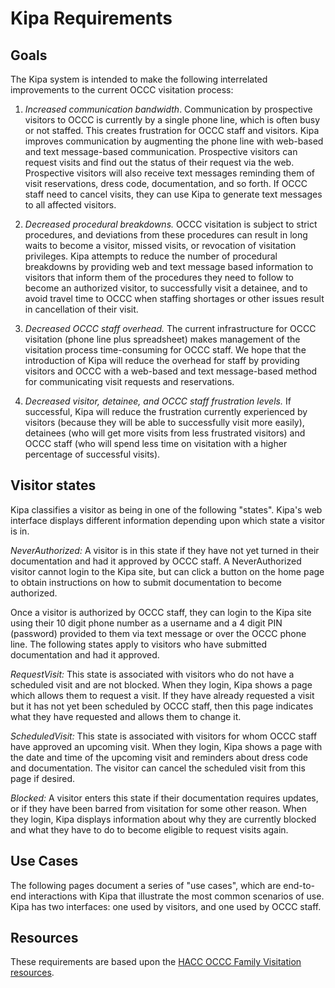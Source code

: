 # Kipa Requirements

## Goals

The Kipa system is intended to make the following interrelated improvements to the current OCCC visitation process:

  1. *Increased communication bandwidth*.  Communication by prospective visitors to OCCC is currently by a single phone line, which is often busy or not staffed.  This creates frustration for OCCC staff and visitors. Kipa improves communication by augmenting the phone line with web-based and text message-based communication.  Prospective visitors can request visits and find out the status of their request via the web. Prospective visitors will also receive text messages reminding them of visit reservations, dress code, documentation, and so forth. If OCCC staff need to cancel visits, they can use Kipa to generate text messages to all affected visitors. 
   
  2. *Decreased procedural breakdowns.* OCCC visitation is subject to strict procedures, and deviations from these procedures can result in long waits to become a visitor, missed visits, or revocation of visitation privileges. Kipa attempts to reduce the number of procedural breakdowns by providing web and text message based information to visitors that inform them of the procedures they need to follow to become an authorized visitor, to successfully visit a detainee, and to avoid travel time to OCCC when staffing shortages or other issues result in cancellation of their visit.
   
  3. *Decreased OCCC staff overhead.* The current infrastructure for OCCC visitation (phone line plus spreadsheet) makes management of the visitation process time-consuming for OCCC staff. We hope that the introduction of Kipa will reduce the overhead for staff by providing visitors and OCCC with a web-based and text message-based method for communicating visit requests and reservations. 
  
  4. *Decreased visitor, detainee, and OCCC staff frustration levels.* If successful, Kipa will reduce the frustration currently experienced by visitors (because they will be able to successfully visit more easily), detainees (who will get more visits from less frustrated visitors) and OCCC staff (who will spend less time on visitation with a higher percentage of successful visits).
  
## Visitor states

Kipa classifies a visitor as being in one of the following "states".  Kipa's web interface displays different information depending upon which state a visitor is in.

*NeverAuthorized:* A visitor is in this state if they have not yet turned in their documentation and had it approved by OCCC staff. A NeverAuthorized visitor cannot login to the Kipa site, but can click a button on the home page to obtain instructions on how to submit documentation to become authorized.

Once a visitor is authorized by OCCC staff, they can login to the Kipa site using their 10 digit phone number as a username and a 4 digit PIN (password) provided to them via text message or over the OCCC phone line. The following states apply to visitors who have submitted documentation and had it approved.

*RequestVisit:* This state is associated with visitors who do not have a scheduled visit and are not blocked. When they login, Kipa shows a page which allows them to request a visit. If they have already requested a visit but it has not yet been scheduled by OCCC staff, then this page indicates what they have requested and allows them to change it.

*ScheduledVisit:* This state is associated with visitors for whom OCCC staff have approved an upcoming visit. When they login, Kipa shows a page with the date and time of the upcoming visit and reminders about dress code and documentation. The visitor can cancel the scheduled visit from this page if desired.

*Blocked:* A visitor enters this state if their documentation requires updates, or if they have been barred from visitation for some other reason. When they login, Kipa displays information about why they are currently blocked and what they have to do to become eligible to request visits again.
  
## Use Cases

The following pages document a series of "use cases", which are end-to-end interactions with Kipa that illustrate the most common scenarios of use.  Kipa has two interfaces: one used by visitors, and one used by OCCC staff. 


## Resources

These requirements are based upon the [HACC OCCC Family Visitation resources](https://github.com/HACC2016/HACC-Challenge-Information/tree/master/OCCC-Family-Visitation-Scheduling). 
  
  
  
